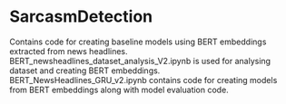# SarcasmDetection
Contains code for creating baseline models using BERT embeddings extracted from news headlines.
BERT_newsheadlines_dataset_analysis_V2.ipynb is used for analysing dataset and creating BERT embeddings.
BERT_NewsHeadlines_GRU_v2.ipynb contains code for creating models from BERT embeddings along with model evaluation code.
